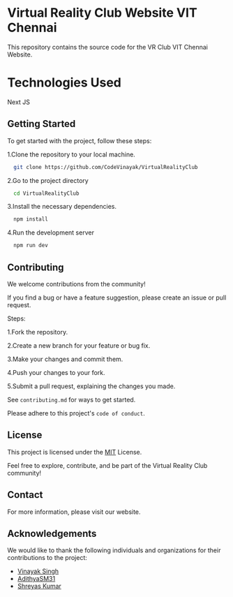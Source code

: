 
# Virtual Reality Club Website VIT Chennai

This repository contains the source code for the VR Club VIT Chennai Website.



# Technologies Used

Next JS



## Getting Started

To get started with the project, follow these steps:

1.Clone the repository to your local machine.
```bash
  git clone https://github.com/CodeVinayak/VirtualRealityClub
```

2.Go to the project directory

```bash
  cd VirtualRealityClub
```

3.Install the necessary dependencies.

```bash
  npm install
```

4.Run the development server

```bash
  npm run dev
```


## Contributing

We welcome contributions from the community! 

If you find a bug or have a feature suggestion, please create an issue or pull request.

Steps:

1.Fork the repository.

2.Create a new branch for your feature or bug fix.

3.Make your changes and commit them.

4.Push your changes to your fork.

5.Submit a pull request, explaining the changes you made.

See `contributing.md` for ways to get started.

Please adhere to this project's `code of conduct`.


## License



This project is licensed under the [MIT](https://choosealicense.com/licenses/mit/) License.

Feel free to explore, contribute, and be part of the Virtual Reality Club community!

## Contact

For more information, please visit our website.


## Acknowledgements

We would like to thank the following individuals and organizations for their contributions to the project:

 - [ Vinayak Singh](https://https://github.com/CodeVinayak)
 -  [ AdithyaSM31 ](https://github.com/AdithyaSM31)
 -  [ Shreyas Kumar ](https://github.com/shkshreyas)
